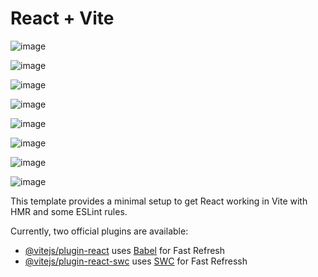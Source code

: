 # React + Vite


![image](https://github.com/user-attachments/assets/9e0e474e-bdb9-4cfc-8ed6-e1c494ae4e8c)


![image](https://github.com/user-attachments/assets/33506707-b445-4b8a-a8ec-3b8f3e5762a6)


![image](https://github.com/user-attachments/assets/a65163fc-d261-4143-a755-8fba77aa583d)


![image](https://github.com/user-attachments/assets/878878c6-7cce-4fb4-9cd2-97978cfa6f27)


![image](https://github.com/user-attachments/assets/97a2f8a0-f7a4-463e-8bc4-bceef4be3b62)



![image](https://github.com/user-attachments/assets/0747324e-eef7-410c-98af-07d3ff6ad851)


![image](https://github.com/user-attachments/assets/546f79e6-af1b-486d-b647-a0a331edbb11)



![image](https://github.com/user-attachments/assets/9f75693e-25ac-4b33-95f2-66120af20aed)








This template provides a minimal setup to get React working in Vite with HMR and some ESLint rules.

Currently, two official plugins are available:

- [@vitejs/plugin-react](https://github.com/vitejs/vite-plugin-react/blob/main/packages/plugin-react/README.md) uses [Babel](https://babeljs.io/) for Fast Refresh
- [@vitejs/plugin-react-swc](https://github.com/vitejs/vite-plugin-react-swc) uses [SWC](https://swc.rs/) for Fast Refressh
